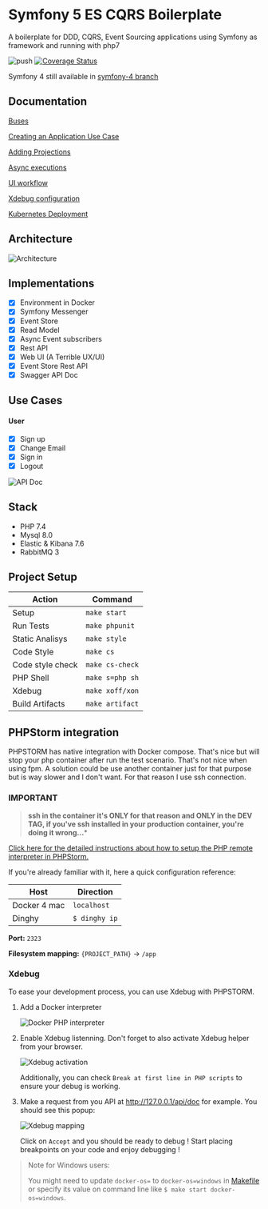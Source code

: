# Symfony 5 ES CQRS Boilerplate

A boilerplate for DDD, CQRS, Event Sourcing applications using Symfony as framework and running with php7

![push](https://github.com/jorge07/symfony-5-es-cqrs-boilerplate/workflows/push/badge.svg)
[![Coverage Status](https://coveralls.io/repos/github/jorge07/symfony-5-es-cqrs-boilerplate/badge.svg?branch=master)](https://coveralls.io/github/jorge07/symfony-5-es-cqrs-boilerplate)

Symfony 4 still available in [symfony-4 branch](https://github.com/jorge07/symfony-5-es-cqrs-boilerplate/tree/symfony-4)

## Documentation

[Buses](https://github.com/jorge07/symfony-5-es-cqrs-boilerplate/tree/master/doc/GetStarted/Buses.md)

[Creating an Application Use Case](https://github.com/jorge07/symfony-5-es-cqrs-boilerplate/tree/master/doc/GetStarted/UseCases.md)

[Adding Projections](https://github.com/jorge07/symfony-5-es-cqrs-boilerplate/tree/master/doc/GetStarted/Projections.md)

[Async executions](https://github.com/jorge07/symfony-5-es-cqrs-boilerplate/tree/master/doc/GetStarted/Async.md)

[UI workflow](https://github.com/jorge07/symfony-5-es-cqrs-boilerplate/blob/master/doc/Workflow.md)

[Xdebug configuration](https://github.com/jorge07/symfony-5-es-cqrs-boilerplate/blob/master/doc/GetStarted/Xdebug.md)

[Kubernetes Deployment](https://github.com/jorge07/symfony-5-es-cqrs-boilerplate/blob/master/doc/Deployment.md)

## Architecture

![Architecture](https://i.imgur.com/SzHgMft.png)

## Implementations

- [x] Environment in Docker
- [x] Symfony Messenger
- [x] Event Store
- [x] Read Model
- [x] Async Event subscribers
- [x] Rest API
- [x] Web UI (A Terrible UX/UI)
- [x] Event Store Rest API 
- [x] Swagger API Doc

## Use Cases

#### User
- [x] Sign up
- [x] Change Email
- [x] Sign in
- [x] Logout

![API Doc](https://i.imgur.com/DBZsPlE.png)

## Stack

- PHP 7.4
- Mysql 8.0
- Elastic & Kibana 7.6
- RabbitMQ 3

## Project Setup


|    Action        	|     Command    |
|------------------	|---------------	|
|  Setup 	          | `make start`   |
|  Run Tests       	| `make phpunit` |
|  Static Analisys 	| `make style`  	|
|  Code Style      	| `make cs`     	|
|  Code style check	| `make cs-check`|
|  PHP Shell 	      | `make s=php sh`|
|  Xdebug 	         | `make xoff/xon`|
|  Build Artifacts  | `make artifact`|

## PHPStorm integration

PHPSTORM has native integration with Docker compose. That's nice but will stop your php container after run the test scenario. That's not nice when using fpm. A solution could be use another container just for that purpose but is way slower and I don't want. For that reason I use ssh connection.

### IMPORTANT

> **ssh in the container it's ONLY for that reason and ONLY in the DEV TAG, if you've ssh installed in your production container, you're doing it wrong...***

[Click here for the detailed instructions about how to setup the PHP remote interpreter in PHPStorm.](https://github.com/jorge07/alpine-php/blob/master/doc/IDE.md)

If you're already familiar with it, here a quick configuration reference:

|    Host          	|    Direction  |
|------------------	|--------------	|
|  Docker 4 mac 	   | `localhost`   |
|  Dinghy       	   | `$ dinghy ip` |

**Port:** `2323`

**Filesystem mapping:** `{PROJECT_PATH}` -> `/app`

### Xdebug

To ease your development process, you can use Xdebug with PHPSTORM.

1. Add a Docker interpreter

   ![Docker PHP interpreter](doc/docker-php-interpreter.png)

2. Enable Xdebug listenning. Don't forget to also activate Xdebug helper from your browser.
   
   ![Xdebug activation](doc/xdebug-activation.png)
   
   Additionally, you can check `Break at first line in PHP scripts` to ensure your debug is working.

3. Make a request from you API at http://127.0.0.1/api/doc for example. You should see this popup:

   ![Xdebug mapping](doc/xdebug-mapping.png)
   
   Click on `Accept` and you should be ready to debug ! Start placing breakpoints on your code and enjoy debugging !

> Note for Windows users:
>
> You might need to update `docker-os=` to `docker-os=windows` in [Makefile](makefile)
> or specify its value on command line like `$ make start docker-os=windows`.
